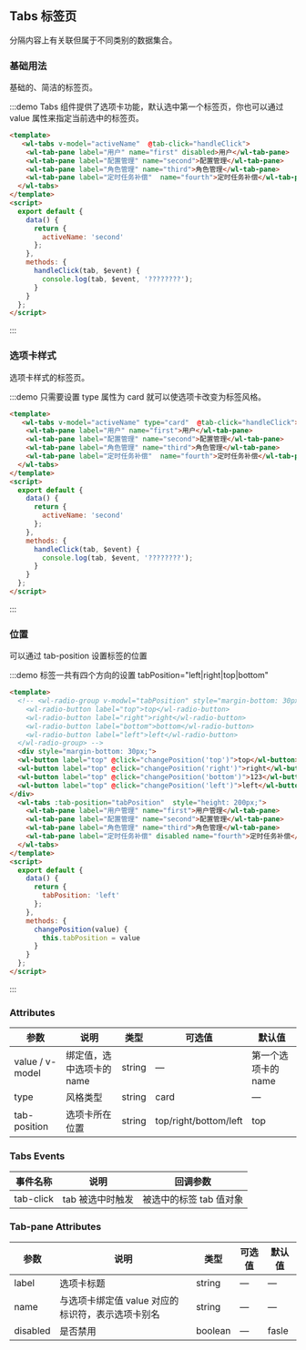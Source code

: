## Tabs 标签页
分隔内容上有关联但属于不同类别的数据集合。

### 基础用法
基础的、简洁的标签页。

:::demo Tabs 组件提供了选项卡功能，默认选中第一个标签页，你也可以通过 value 属性来指定当前选中的标签页。

```html
<template>
   <wl-tabs v-model="activeName"  @tab-click="handleClick">
    <wl-tab-pane label="用户" name="first" disabled>用户</wl-tab-pane>
    <wl-tab-pane label="配置管理" name="second">配置管理</wl-tab-pane>
    <wl-tab-pane label="角色管理" name="third">角色管理</wl-tab-pane>
    <wl-tab-pane label="定时任务补偿"  name="fourth">定时任务补偿</wl-tab-pane>
  </wl-tabs>
</template>
<script>
  export default {
    data() {
      return {
        activeName: 'second'
      };
    },
    methods: {
      handleClick(tab, $event) {
        console.log(tab, $event, '????????');
      }
    }
  };
</script>

```
:::

### 选项卡样式
选项卡样式的标签页。

:::demo 只需要设置 type 属性为 card 就可以使选项卡改变为标签风格。

```html
<template>
   <wl-tabs v-model="activeName" type="card"  @tab-click="handleClick">
    <wl-tab-pane label="用户" name="first">用户</wl-tab-pane>
    <wl-tab-pane label="配置管理" name="second">配置管理</wl-tab-pane>
    <wl-tab-pane label="角色管理" name="third">角色管理</wl-tab-pane>
    <wl-tab-pane label="定时任务补偿"  name="fourth">定时任务补偿</wl-tab-pane>
  </wl-tabs>
</template>
<script>
  export default {
    data() {
      return {
        activeName: 'second'
      };
    },
    methods: {
      handleClick(tab, $event) {
        console.log(tab, $event, '????????');
      }
    }
  };
</script>

```
:::

### 位置
可以通过 tab-position 设置标签的位置

:::demo 标签一共有四个方向的设置 tabPosition="left|right|top|bottom"

```html
<template>
  <!-- <wl-radio-group v-modwl="tabPosition" style="margin-bottom: 30px;">
    <wl-radio-button label="top">top</wl-radio-button>
    <wl-radio-button label="right">right</wl-radio-button>
    <wl-radio-button label="bottom">bottom</wl-radio-button>
    <wl-radio-button label="left">left</wl-radio-button>
  </wl-radio-group> -->
  <div style="margin-bottom: 30px;">
  <wl-button label="top" @click="changePosition('top')">top</wl-button>
  <wl-button label="top" @click="changePosition('right')">right</wl-button>
  <wl-button label="top" @click="changePosition('bottom')">123</wl-button>
  <wl-button label="top" @click="changePosition('left')">left</wl-button>
</div>
  <wl-tabs :tab-position="tabPosition"  style="height: 200px;">
    <wl-tab-pane label="用户管理" name="first">用户管理</wl-tab-pane>
    <wl-tab-pane label="配置管理" name="second">配置管理</wl-tab-pane>
    <wl-tab-pane label="角色管理" name="third">角色管理</wl-tab-pane>
    <wl-tab-pane label="定时任务补偿" disabled name="fourth">定时任务补偿</wl-tab-pane>
  </wl-tabs>
</template>
<script>
  export default {
    data() {
      return {
        tabPosition: 'left'
      };
    },
    methods: {
      changePosition(value) {
        this.tabPosition = value
      }
    }
  };
</script>

```
:::

### Attributes
| 参数      | 说明    | 类型      | 可选值       | 默认值   |
|---------- |-------- |---------- |-------------  |-------- |
| value / v-model     | 绑定值，选中选项卡的 name   | string  |  — |  第一个选项卡的 name  |
| type     | 风格类型   | string    | card | —   |
| tab-position     | 选项卡所在位置   | string    | top/right/bottom/left | top   |

### Tabs  Events
| 事件名称  | 说明    | 回调参数     |
|---------- |-------- |---------- |
| tab-click     | tab 被选中时触发   | 被选中的标签 tab 值对象 |

### Tab-pane Attributes
| 参数      | 说明    | 类型      | 可选值       | 默认值   |
|---------- |-------- |---------- |-------------  |-------- |
| label     | 选项卡标题   | string  |  — |  —  |
| name     | 与选项卡绑定值 value 对应的标识符，表示选项卡别名  | string    | — | —  |
| disabled     | 是否禁用   | boolean |  — |  fasle |